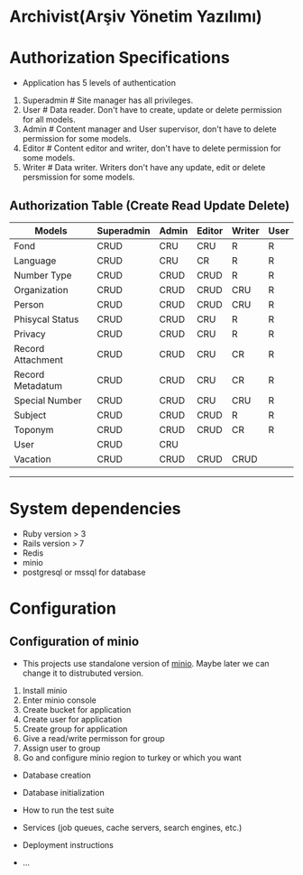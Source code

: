 # Archivist(Arşiv Yönetim Yazılımı)


# Authorization Specifications
- Application has 5 levels of authentication

1. Superadmin # Site manager has all privileges.
2. User       # Data reader. Don't have to create, update or delete permission for all models.
3. Admin      # Content manager and User supervisor,  don't have to delete permission for some models.
4. Editor     # Content editor and writer, don't have to delete permission for some models.
5. Writer     # Data writer. Writers don't have any update, edit or delete persmission for some models. 

## Authorization Table (Create Read Update Delete)
| Models            |Superadmin| Admin | Editor | Writer | User |
|-------------------|----------|-------|--------|--------|------|
| Fond              | CRUD     | CRU   | CRU    | R      | R    |
| Language          | CRUD     | CRU   | CR     | R      | R    |
| Number Type       | CRUD     | CRUD  | CRUD   | R      | R    |
| Organization      | CRUD     | CRUD  | CRUD   | CRU    | R    |
| Person            | CRUD     | CRUD  | CRUD   | CRU    | R    |
| Phisycal Status   | CRUD     | CRUD  | CRU    | R      | R    |
| Privacy           | CRUD     | CRUD  | CRU    | R      | R    |
| Record Attachment | CRUD     | CRUD  | CRU    | CR     | R    |
| Record Metadatum  | CRUD     | CRUD  | CRU    | CR     | R    |
| Special Number    | CRUD     | CRUD  | CRU    | CRU    | R    |
| Subject           | CRUD     | CRUD  | CRUD   | R      | R    |
| Toponym           | CRUD     | CRUD  | CRUD   | CR     | R    |
| User              | CRUD     | CRU   |        |        |      |
| Vacation          | CRUD     | CRUD  | CRUD   | CRUD   |      |

---
# System dependencies
- Ruby version > 3
- Rails version > 7
- Redis
- minio
- postgresql or mssql for database

#  Configuration 
## Configuration of minio
- This projects use standalone version of [minio](https://docs.min.io/minio/baremetal/installation/deploy-minio-standalone.html). Maybe later we can change it to distrubuted version. 
1. Install minio
2. Enter minio console
3. Create bucket for application
4. Create user for application
5. Create group for application
6. Give a read/write permisson for group
7. Assign user to group
8. Go and configure minio region to turkey or which you want


* Database creation

* Database initialization

* How to run the test suite

* Services (job queues, cache servers, search engines, etc.)

* Deployment instructions

* ...
